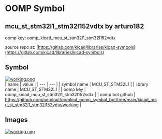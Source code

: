 # OOMP Symbol  
## mcu_st_stm32l1_stm32l152vdtx  by arturo182  
  
oomp key: oomp_kicad_mcu_st_stm32l1_stm32l152vdtx  
  
source repo at: [https://gitlab.com/kicad/libraries/kicad-symbols](https://gitlab.com/kicad/libraries/kicad-symbols)  
## Symbol  
  
[![working.png](working_600.png)](working.png)  
| name | value | 
| --- | --- | 
| symbol name | MCU_ST_STM32L1 | 
| library name | MCU_ST_STM32L1 | 
| oomp key | oomp_kicad_mcu_st_stm32l1_stm32l152vdtx | 
| oomp bot github | https://github.com/oomlout/oomlout_oomp_symbol_bot/tree/main/kicad_mcu_st_stm32l1_stm32l152vdtx/working | 
## Images  
  
[![working.png](working_140.png)](working.png)  

